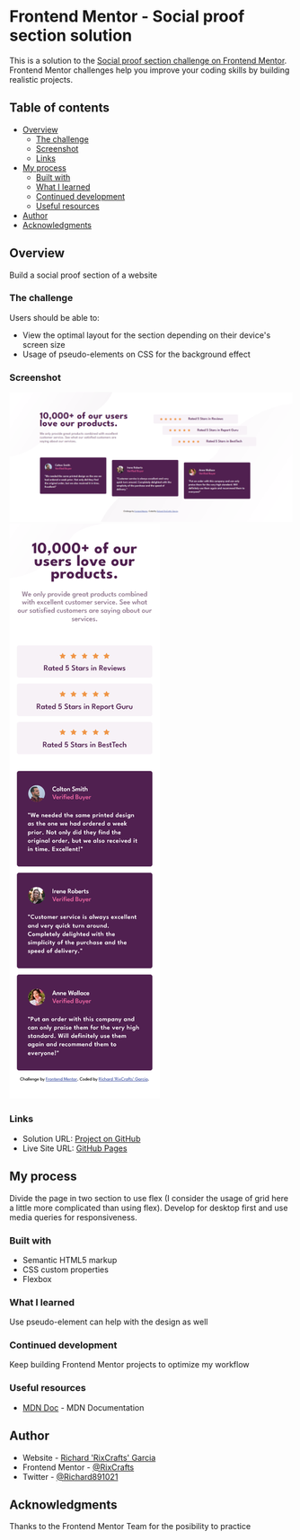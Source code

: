 # Frontend Mentor - Social proof section solution

This is a solution to the [Social proof section challenge on Frontend Mentor](https://www.frontendmentor.io/challenges/social-proof-section-6e0qTv_bA). Frontend Mentor challenges help you improve your coding skills by building realistic projects. 

## Table of contents

- [Overview](#overview)
  - [The challenge](#the-challenge)
  - [Screenshot](#screenshot)
  - [Links](#links)
- [My process](#my-process)
  - [Built with](#built-with)
  - [What I learned](#what-i-learned)
  - [Continued development](#continued-development)
  - [Useful resources](#useful-resources)
- [Author](#author)
- [Acknowledgments](#acknowledgments)

## Overview
Build a social proof section of a website


### The challenge

Users should be able to:

- View the optimal layout for the section depending on their device's screen size
- Usage of pseudo-elements on CSS for the background effect

### Screenshot

![Desktop UI](./design/Screenshot%20UI%20Desktop.png)
![Mobile UI](./design/Screenshot%20UI%20Mobile.png)

### Links

- Solution URL: [Project on GitHub](https://github.com/RixCrafts/Frontend-Mentor/tree/master/Projects/Social%20Proof%20Section)
- Live Site URL: [GitHub Pages](https://rixcrafts.github.io/Frontend-Mentor/Projects/Social%20Proof%20Section/index.html)

## My process

Divide the page in two section to use flex (I consider the usage of grid here a little more complicated than using flex). Develop for desktop first and use media queries for responsiveness.

### Built with

- Semantic HTML5 markup
- CSS custom properties
- Flexbox

### What I learned

Use pseudo-element can help with the design as well 

### Continued development

Keep building Frontend Mentor projects to optimize my workflow

### Useful resources

- [MDN Doc](https://developer.mozilla.org/en-US/) - MDN Documentation

## Author

- Website - [Richard 'RixCrafts' Garcia](https://www.your-site.com)
- Frontend Mentor - [@RixCrafts](https://www.frontendmentor.io/profile/RixCrafts)
- Twitter - [@Richard891021](https://twitter.com/Richard891021)

## Acknowledgments

Thanks to the Frontend Mentor Team for the posibility to practice
